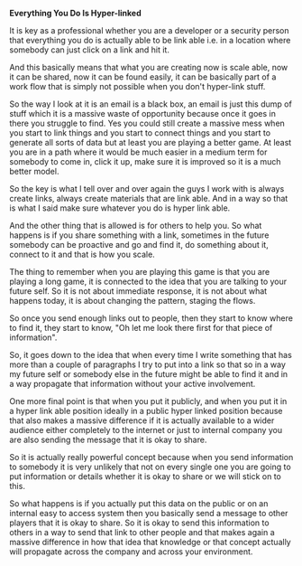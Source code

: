 **Everything You Do Is Hyper-linked**

It is key as a professional whether you are a developer or a security person that everything you do is actually able to be link able i.e. in a location where somebody can just click on a link and hit it.

And this basically means that what you are creating now is scale able, now it can be shared, now it can be found easily, it can be basically part of a work flow that is simply not possible when you don't hyper-link stuff.

So the way I look at it is an email is a black box, an email is just this dump of stuff which it is a massive waste of opportunity because once it goes in there you struggle to find. Yes you could still create a massive mess when you start to link things and you start to connect things and you start to generate all sorts of data but at least you are playing a better game. At least you are in a path where it would be much easier in a medium term for somebody to come in, click it up, make sure it is improved so it is a much better model.

So the key is what I tell over and over again the guys I work with is always create links, always create materials that are link able. And in a way so that is what I said make sure whatever you do is hyper link able. 

And the other thing that is allowed is for others to help you. So what happens is if you share something with a link, sometimes in the future somebody can be proactive and go and find it, do something about it, connect to it and that is how you scale.

The thing to remember when you are playing this game is that you are playing a long game, it is connected to the idea that you are talking to your future self. So it is not about immediate response, it is not about what happens today, it is about changing the pattern, staging the flows.

So once you send enough links out to people, then they start to know where to find it, they start to know, "Oh let me look there first for that piece of information".

So, it goes down to the idea that when every time I write something that has more than a couple of paragraphs I try to put into a link so that so in a way my future self or somebody else in the future might be able to find it and in a way propagate that information without your active involvement.

One more final point is that when you put it publicly, and when you put it in a hyper link able position ideally in a public hyper linked position because that also makes a massive difference if it is actually available to a wider audience either completely to the internet or just to internal company you are also sending the message that it is okay to share.

So it is actually really powerful concept because when you send information to somebody it is very unlikely that not on every single one you are going to put information or details whether it is okay to share or we will stick on to this.

So what happens is if you actually put this data on the public or on an internal easy to access system then you basically send a message to other players that it is okay to share. So it is okay to send this information to others in a way to send that link to other people and that makes again a massive difference in how that idea that knowledge or that concept actually will propagate across the company and across your environment.